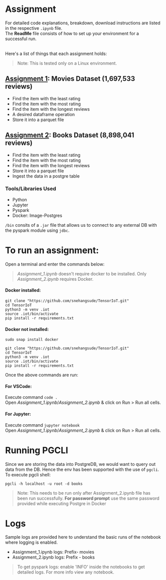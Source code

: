 # Assignment 

For detailed code explanations, breakdown, download instructions are listed in the respective `.ipynb` file. 
<br>The **ReadMe** file consists of how to set up your environment for a successful run. 

<br>Here's a list of things that each assignment holds:
> Note: This is tested only on a Linux environment.

## [Assignment 1](https://github.com/snehangsude/TensorIoT/blob/master/Assingment_1.ipynb): Movies Dataset (1,697,533 reviews)
- Find the item with the least rating
- Find the item with the most rating
- Find the item with the longest reviews
- A desired dataframe operation
- Store it into a parquet file

## [Assignment 2](https://github.com/snehangsude/TensorIoT/blob/master/Assingment_2.ipynb): Books Dataset (8,898,041 reviews)

- Find the item with the least rating
- Find the item with the most rating
- Find the item with the longest reviews
- Store it into a parquet file
- Ingest the data in a postgre table

### Tools/Libraries Used
- Python
- Jupyter
- Pyspark
- Docker: Image-Postgres

`/bin` consits of a `.jar` file that allows us to connect to any external DB with the pyspark module using `jdbc`. 

# To run an assignment: 
Open a terminal and enter the commands below:

> *Assignment_1.ipynb* doesn't require docker to be installed. Only *Assignment_2.ipynb* requires Docker.

#### Docker installed:
```
git clone "https://github.com/snehangsude/TensorIoT.git"
cd TensorIoT
python3 -m venv .iot
source .iot/bin/activate
pip install -r requirements.txt
```
#### Docker not installed:
```
sudo snap install docker

git clone "https://github.com/snehangsude/TensorIoT.git"
cd TensorIoT
python3 -m venv .iot
source .iot/bin/activate
pip install -r requirements.txt
```
Once the above commands are run: 

#### For VSCode: 
Execute command `code .` <br>
Open *Assignment_1.ipynb*/*Assignment_2.ipynb* & click on Run > Run all cells.


#### For Jupyter: 
Execute command `jupyter notebook` <br>
Open *Assignment_1.ipynb*/*Assignment_2.ipynb* & click on Run > Run all cells.

# Running PGCLI

Since we are storing the data into PostgreDB, we would want to query out data from the DB. Hence the env has been supported with the use of `pgcli`.
To execute pgcli shell:

```
pgcli -h localhost -u root -d books
```
> Note: This needs to be run only after Assignment_2.ipynb file has been run successfully.
> **For password prompt** use the same password provided while executing Postgre in Docker 

# Logs
Sample logs are provided here to understand the basic runs of the notebook where logging is enabled.
- Assignment_1.ipynb logs: Prefix- movies
- Assignment_2.ipynb logs: Prefix - books

> To get pyspark logs: enable 'INFO' inside the notebooks to get detailed logs. For more info view any notebook.

